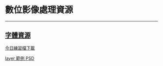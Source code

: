 # 數位影像處理資源
---
## [字體資源](font-resources.md)

<a href="https://dip.project.solmag.tw/i/newjeans.png" download>今日練習檔下載</a>

<a href="https://dip.project.solmag.tw/layer.psd" download>layer 範例 PSD</a>
